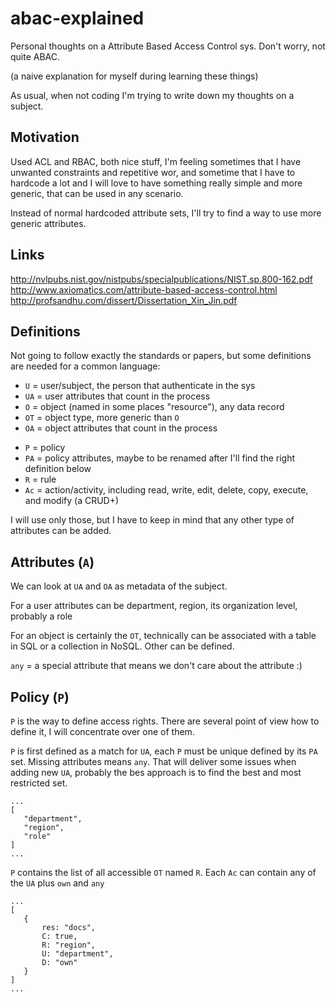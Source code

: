 # abac-explained
Personal thoughts on a Attribute Based Access Control sys. Don't worry, not quite ABAC.

(a naive explanation for myself during learning these things)

As usual, when not coding I'm trying to write down my thoughts on a subject.
 
## Motivation 
 
 Used ACL and RBAC, both nice stuff, I'm feeling sometimes that I have unwanted constraints and repetitive wor, and sometime that I have to hardcode a lot and I will love to have something really simple and more generic, that can be used in any scenario.
 
 Instead of normal hardcoded attribute sets, I'll try to find a way to use more generic attributes.
 
## Links
 
http://nvlpubs.nist.gov/nistpubs/specialpublications/NIST.sp.800-162.pdf
http://www.axiomatics.com/attribute-based-access-control.html
http://profsandhu.com/dissert/Dissertation_Xin_Jin.pdf

## Definitions

Not going to follow exactly the standards or papers, but some definitions are needed for a common language:
 - `U` = user/subject, the person that authenticate in the sys
 - `UA` = user attributes that count in the process
 - `O` = object (named in some places "resource"), any data record
 - `OT` = object type, more generic than `O`
 - `OA` = object attributes that count in the process
 <!--- `E` = environment/scope-->
 <!--- `EA` = environment attributes-->
 - `P` = policy
 - `PA` = policy attributes, maybe to be renamed after I'll find the right definition below
 - `R` = rule
 - `Ac` = action/activity, including read, write, edit, delete, copy, execute, and modify (a CRUD+)  
  
I will use only those, but I have to keep in mind that any other type of attributes can be added.

## Attributes (`A`)

 We can look at `UA` and `OA` as metadata of the subject.

 For a user attributes can be department, region, its organization level, probably a role
 
 For an object is certainly the `OT`, technically can be associated with a table in SQL or a collection in NoSQL.
 Other can be defined.
 
  `any` = a special attribute that means we don't care about the attribute :) 
 
## Policy (`P`)
 
 `P` is the way to define access rights. There are several point of view how to define it, I will concentrate over one of them.
 
 `P` is first defined as a match for `UA`, each `P` must be unique defined by its `PA` set. 
 Missing attributes means `any`. That will deliver some issues when adding new `UA`, probably the bes approach is to find the best and most restricted set.

 ```
 ...
 [
    "department",
    "region",
    "role"
 ]
 ...
 ```

 `P` contains the list of all accessible `OT` named `R`. Each `Ac` can contain any of the `UA` plus `own` and `any`
   
 ```
 ...
 [
    { 
        res: "docs",
        C: true,
        R: "region",
        U: "department",
        D: "own"
    }
 ]
 ...
 ```
 
 
 